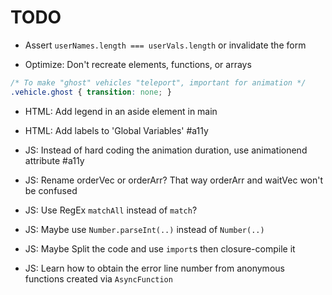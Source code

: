 TODO
====

- Assert `userNames.length === userVals.length` or invalidate the form

- Optimize: Don't recreate elements, functions, or arrays
```css
/* To make "ghost" vehicles "teleport", important for animation */
.vehicle.ghost { transition: none; }
```

- HTML: Add legend in an aside element in main
- HTML: Add labels to 'Global Variables' #a11y

- JS: Instead of hard coding the animation duration, use animationend attribute #a11y

- JS: Rename orderVec or orderArr? That way orderArr and waitVec won't be confused

- JS: Use RegEx `matchAll` instead of `match`?

- JS: Maybe use `Number.parseInt(..)` instead of `Number(..)`

- JS: Maybe Split the code and use `import`s then closure-compile it

- JS: Learn how to obtain the error line number from anonymous functions created via `AsyncFunction`
